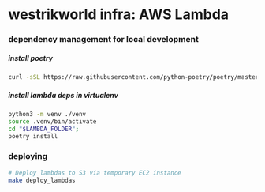 # westrikworld infra: AWS Lambda

### dependency management for local development

##### install poetry

```sh
curl -sSL https://raw.githubusercontent.com/python-poetry/poetry/master/get-poetry.py | python
```

##### install lambda deps in virtualenv

```sh
python3 -m venv ./venv
source .venv/bin/activate
cd "$LAMBDA_FOLDER";
poetry install
```

### deploying

```sh
# Deploy lambdas to S3 via temporary EC2 instance
make deploy_lambdas
```
